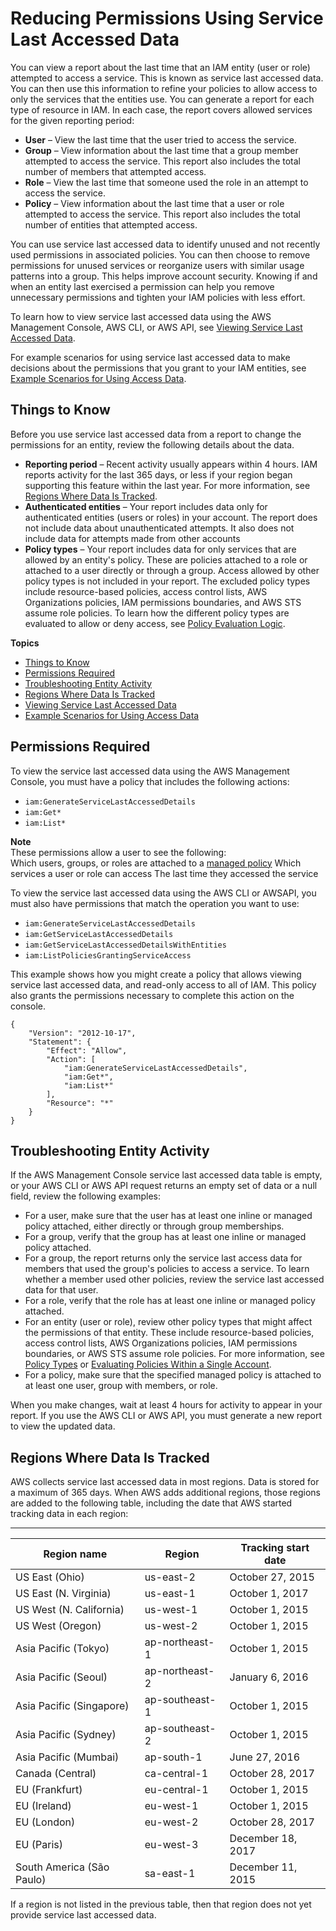 # Reducing Permissions Using Service Last Accessed Data<a name="access_policies_access-advisor"></a>

You can view a report about the last time that an IAM entity \(user or role\) attempted to access a service\. This is known as service last accessed data\. You can then use this information to refine your policies to allow access to only the services that the entities use\. You can generate a report for each type of resource in IAM\. In each case, the report covers allowed services for the given reporting period:
+ **User** – View the last time that the user tried to access the service\.
+ **Group** – View information about the last time that a group member attempted to access the service\. This report also includes the total number of members that attempted access\.
+ **Role** – View the last time that someone used the role in an attempt to access the service\.
+ **Policy** – View information about the last time that a user or role attempted to access the service\. This report also includes the total number of entities that attempted access\.

You can use service last accessed data to identify unused and not recently used permissions in associated policies\. You can then choose to remove permissions for unused services or reorganize users with similar usage patterns into a group\. This helps improve account security\. Knowing if and when an entity last exercised a permission can help you remove unnecessary permissions and tighten your IAM policies with less effort\.

To learn how to view service last accessed data using the AWS Management Console, AWS CLI, or AWS API, see [Viewing Service Last Accessed Data](access_policies_access-advisor-view-data.md)\. 

For example scenarios for using service last accessed data to make decisions about the permissions that you grant to your IAM entities, see [Example Scenarios for Using Access Data](access_policies_access-advisor-example-scenarios.md)\.

## Things to Know<a name="access_policies_access-advisor-know"></a>

Before you use service last accessed data from a report to change the permissions for an entity, review the following details about the data\.
+ **Reporting period** – Recent activity usually appears within 4 hours\. IAM reports activity for the last 365 days, or less if your region began supporting this feature within the last year\. For more information, see [Regions Where Data Is Tracked](#access-advisor_tracking-period)\.
+ **Authenticated entities** – Your report includes data only for authenticated entities \(users or roles\) in your account\. The report does not include data about unauthenticated attempts\. It also does not include data for attempts made from other accounts 
+ **Policy types** – Your report includes data for only services that are allowed by an entity's policy\. These are policies attached to a role or attached to a user directly or through a group\. Access allowed by other policy types is not included in your report\. The excluded policy types include resource\-based policies, access control lists, AWS Organizations policies, IAM permissions boundaries, and AWS STS assume role policies\. To learn how the different policy types are evaluated to allow or deny access, see [Policy Evaluation Logic](reference_policies_evaluation-logic.md)\.

**Topics**
+ [Things to Know](#access_policies_access-advisor-know)
+ [Permissions Required](#access_policies_access-advisor-permissions)
+ [Troubleshooting Entity Activity](#access_policies_access-advisor-troubleshooting)
+ [Regions Where Data Is Tracked](#access-advisor_tracking-period)
+ [Viewing Service Last Accessed Data](access_policies_access-advisor-view-data.md)
+ [Example Scenarios for Using Access Data](access_policies_access-advisor-example-scenarios.md)

## Permissions Required<a name="access_policies_access-advisor-permissions"></a>

 To view the service last accessed data using the AWS Management Console, you must have a policy that includes the following actions:
+ `iam:GenerateServiceLastAccessedDetails`
+ `iam:Get*`
+ `iam:List*`

**Note**  
These permissions allow a user to see the following:  
Which users, groups, or roles are attached to a [managed policy](https://docs.aws.amazon.com/general/latest/gr/glos-chap.html#managed_policy)
Which services a user or role can access
The last time they accessed the service

To view the service last accessed data using the AWS CLI or AWSAPI, you must also have permissions that match the operation you want to use:
+ `iam:GenerateServiceLastAccessedDetails`
+ `iam:GetServiceLastAccessedDetails`
+ `iam:GetServiceLastAccessedDetailsWithEntities`
+ `iam:ListPoliciesGrantingServiceAccess`

This example shows how you might create a policy that allows viewing service last accessed data, and read\-only access to all of IAM\. This policy also grants the permissions necessary to complete this action on the console\. 

```
{
    "Version": "2012-10-17",
    "Statement": {
        "Effect": "Allow",
        "Action": [
            "iam:GenerateServiceLastAccessedDetails",
            "iam:Get*",
            "iam:List*"
        ],
        "Resource": "*"
    }
}
```

## Troubleshooting Entity Activity<a name="access_policies_access-advisor-troubleshooting"></a>

If the AWS Management Console service last accessed data table is empty, or your AWS CLI or AWS API request returns an empty set of data or a null field, review the following examples:
+ For a user, make sure that the user has at least one inline or managed policy attached, either directly or through group memberships\.
+ For a group, verify that the group has at least one inline or managed policy attached\.
+ For a group, the report returns only the service last access data for members that used the group's policies to access a service\. To learn whether a member used other policies, review the service last accessed data for that user\.
+ For a role, verify that the role has at least one inline or managed policy attached\.
+ For an entity \(user or role\), review other policy types that might affect the permissions of that entity\. These include resource\-based policies, access control lists, AWS Organizations policies, IAM permissions boundaries, or AWS STS assume role policies\. For more information, see [Policy Types](access_policies.md#access_policy-types) or [Evaluating Policies Within a Single Account](reference_policies_evaluation-logic.md#policy-eval-basics)\.
+ For a policy, make sure that the specified managed policy is attached to at least one user, group with members, or role\.

When you make changes, wait at least 4 hours for activity to appear in your report\. If you use the AWS CLI or AWS API, you must generate a new report to view the updated data\.

## Regions Where Data Is Tracked<a name="access-advisor_tracking-period"></a>

AWS collects service last accessed data in most regions\. Data is stored for a maximum of 365 days\. When AWS adds additional regions, those regions are added to the following table, including the date that AWS started tracking data in each region:


****  

| Region name | Region | Tracking start date | 
| --- | --- | --- | 
| US East \(Ohio\) | us\-east\-2 | October 27, 2015 | 
| US East \(N\. Virginia\) | us\-east\-1 | October 1, 2017 | 
| US West \(N\. California\) | us\-west\-1 | October 1, 2015 | 
| US West \(Oregon\) | us\-west\-2 | October 1, 2015 | 
| Asia Pacific \(Tokyo\) | ap\-northeast\-1 | October 1, 2015 | 
| Asia Pacific \(Seoul\) | ap\-northeast\-2 | January 6, 2016 | 
| Asia Pacific \(Singapore\) | ap\-southeast\-1 | October 1, 2015 | 
| Asia Pacific \(Sydney\) | ap\-southeast\-2 | October 1, 2015 | 
| Asia Pacific \(Mumbai\) | ap\-south\-1 | June 27, 2016 | 
| Canada \(Central\) | ca\-central\-1 | October 28, 2017 | 
| EU \(Frankfurt\) | eu\-central\-1 | October 1, 2015 | 
| EU \(Ireland\) | eu\-west\-1 | October 1, 2015 | 
| EU \(London\) | eu\-west\-2 | October 28, 2017 | 
| EU \(Paris\) | eu\-west\-3 | December 18, 2017 | 
| South America \(São Paulo\) | sa\-east\-1 | December 11, 2015 | 

If a region is not listed in the previous table, then that region does not yet provide service last accessed data\.